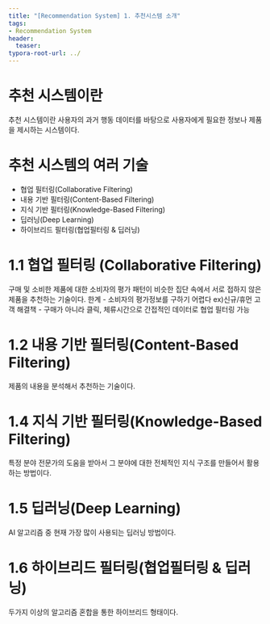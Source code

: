 ```yaml
---
title: "[Recommendation System] 1. 추천시스템 소개"
tags: 
- Recommendation System
header: 
  teaser: 
typora-root-url: ../
---
```


<!-- <img src="/assets/img/2025-05-08-[UIKit]-tableView2/1.png" alt="1" width="50%"> -->

<!-- <img src="{{ '/assets/img/2025-05-08-[UIKit]-tableView2/1.png' | relative_url }}" alt="이미지" width="30%"> -->

# 추천 시스템이란
추천 시스템이란 사용자의 과거 행동 데이터를 바탕으로 사용자에게 필요한 정보나 제품을 제시하는 시스템이다.

# 추천 시스템의 여러 기술
- 협업 필터링(Collaborative Filtering)
- 내용 기반 필터링(Content-Based Filtering)
- 지식 기반 필터링(Knowledge-Based Filtering)
- 딥러닝(Deep Learning)
- 하이브리드 필터링(협업필터링 & 딥러닝)

# 1.1 협업 필터링 (Collaborative Filtering)
구매 및 소비한 제품에 대한 소비자의 평가 패턴이 비슷한 집단 속에서 서로 접하지 않은 제품을 추천하는 기술이다.
한계 - 소비자의 평가정보를 구하기 어렵다 ex)신규/휴먼 고객
해결책 - 구매가 아니라 클릭, 체류시간으로 간접적인 데이터로 협업 필터링 가능

# 1.2 내용 기반 필터링(Content-Based Filtering)
제품의 내용을 분석해서 추천하는 기술이다.

# 1.4 지식 기반 필터링(Knowledge-Based Filtering)
특정 분야 전문가의 도움을 받아서 그 분야에 대한 전체적인 지식 구조를 만들어서 활용하는 방법이다.

# 1.5 딥러닝(Deep Learning)
AI 알고리즘 중 현재 가장 많이 사용되는 딥러닝 방법이다.

# 1.6 하이브리드 필터링(협업필터링 & 딥러닝)
두가지 이상의 알고리즘 혼합을 통한 하이브리드 형태이다.